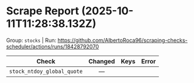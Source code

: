 # Scrape Report (2025-10-11T11:28:38.132Z)

Group: `stocks`  |  Run: https://github.com/AlbertoRoca96/scraping-checks-scheduler/actions/runs/18428792070

| Check | Changed | Keys | Error |
|---|:---:|:--|:--|
| `stock_ntdoy_global_quote` | — |  |  |
